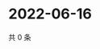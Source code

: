# 2022-06-16

共 0 条

<!-- BEGIN WEIBO -->
<!-- 最后更新时间 Thu Jun 16 2022 11:44:56 GMT+0800 (China Standard Time) -->

<!-- END WEIBO -->
